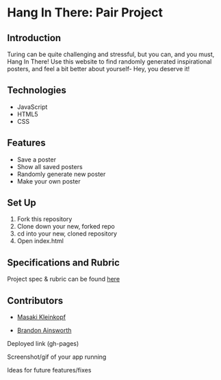 # Hang In There: Pair Project


## Introduction 

Turing can be quite challenging and stressful, but you can, and you must, Hang In There! Use this website to find randomly generated inspirational posters, and feel a bit better about yourself- Hey, you deserve it!

## Technologies

* JavaScript
* HTML5
* CSS

## Features

* Save a poster
* Show all saved posters
* Randomly generate new poster 
* Make your own poster

## Set Up

1. Fork this repository
2. Clone down your new, forked repo
3. cd into your new, cloned repository
4. Open index.html

## Specifications and Rubric

Project spec & rubric can be found [here](https://frontend.turing.io/projects/module-1/hang-in-there.html)


## Contributors 

* [Masaki Kleinkopf](https://github.com/masaki-kleinkopf/ "Masaki Kleinkopf")


* [Brandon Ainsworth](https://github.com/BrandonAinsworth/ "Brandon Ainsworth")


Deployed link (gh-pages)

Screenshot/gif of your app running

Ideas for future features/fixes